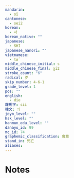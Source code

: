 ```yaml
---
mandarin:
  - sǐ
cantonese:
  - sei2
korean:
  - 사
korean_native: ""
japanese:
  - SHI
japanese_nanori: ""
vietnamese:
  - tử
middle_chinese_initial: s
middle_chinese_final: ɣiɪ
stroke_count: "6"
radical: 歹
skip_number: 4-6-1
grade_level: 1
pos: ""
english:
  - die
羅馬字: sii
韓文: 싀
joyo_level: ""
hsk_level: ""
hanmun_edu_level: ""
danayo_id: 99
mc_id: 74
graphemic_classification: 會意
stand_in: 死亡
aliases:
---
```


# Notes
